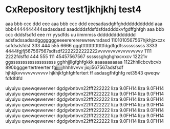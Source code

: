 # CxRepository test1jkhjkhj test4
aaa bbb ccc ddd eee
aaa bbb ccc ddd eeesadasdghfghddddddddddd
aaa bbb4444444444sadasdasd
aaaddddsfdsfdsfdsddddxvfgdffghfgh
aaa bbb ccc dddsfsdfd eee rrr yysdfds uu iimmmss dddddddddddddd
adsfadssadsadgggggggeeeererererewrewrsdasd
1101010567567hjkhjzxczx
sdfdsdsfdsf
333 444 555 6666 gggtttttttttttttttfdgdfgdfssssssssss
3333 4444fgjfj567567567sdfsdf2222222222222vvvvvvvvvvvvvvvvvv
1111 2222fdsffd
444 555
111 45457567567
ssssssghghghxcvxcv
12221v
ggsssssssssssssssssss
gghhjjllgfghfgkkk
aaaaaaaaaaa
1122hhllcbcvbcvb
890bgggertertreerter
fgjjjjjjhhhhvvvv 
jioji567567adsfsdf
hjhkjkvvvvvvvvvvvv
hjkhjkfghfghfertert
ff
asdasgfhfghfg
ret3543
qweqw   fdfdfdfd

uiyuiyu
qwewqewerwer dgdgvbnbvn22fff222222
liza 9.0FH14 liza 9.0FH14
uiyuiyu qwewqewerwer dgdgvbnbvn22fff222222 liza 9.0FH14 liza 9.0FH14
uiyuiyu qwewqewerwer dgdgvbnbvn22fff222222 liza 9.0FH14 liza 9.0FH14
uiyuiyu qwewqewerwer dgdgvbnbvn22fff222222 liza 9.0FH14 liza 9.0FH14
uiyuiyu qwewqewerwer dgdgvbnbvn22fff222222 liza 9.0FH14 liza 9.0FH14
uiyuiyu qwewqewerwer dgdgvbnbvn22fff222222 liza 9.0FH14 liza 9.0FH14
uiyuiyu qwewqewerwer dgdgvbnbvn22fff222222 liza 9.0FH14 liza 9.0FH14
